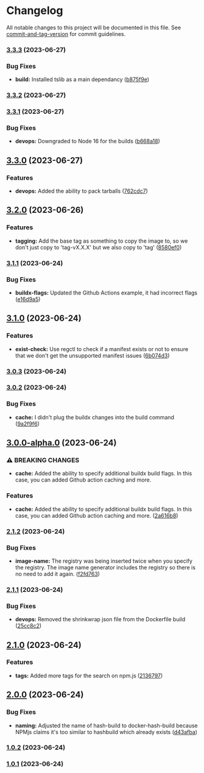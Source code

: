 # Changelog

All notable changes to this project will be documented in this file. See [commit-and-tag-version](https://github.com/absolute-version/commit-and-tag-version) for commit guidelines.

### [3.3.3](https://github.com/entrostat/docker-hash-build/compare/v3.3.2...v3.3.3) (2023-06-27)


### Bug Fixes

* **build:** Installed tslib as a main dependancy ([b875f9e](https://github.com/entrostat/docker-hash-build/commit/b875f9ebd3818f07ca55e7cba1e88c4affb590f7))

### [3.3.2](https://github.com/entrostat/docker-hash-build/compare/v3.3.1...v3.3.2) (2023-06-27)

### [3.3.1](https://github.com/entrostat/docker-hash-build/compare/v3.3.0...v3.3.1) (2023-06-27)


### Bug Fixes

* **devops:** Downgraded to Node 16 for the builds ([b668a18](https://github.com/entrostat/docker-hash-build/commit/b668a18cca8508f7d985305bee1e6b218206d30c))

## [3.3.0](https://github.com/entrostat/docker-hash-build/compare/v3.2.0...v3.3.0) (2023-06-27)


### Features

* **devops:** Added the ability to pack tarballs ([762cdc7](https://github.com/entrostat/docker-hash-build/commit/762cdc7e386664398dd2ec95f37ab00d651421b2))

## [3.2.0](https://github.com/entrostat/docker-hash-build/compare/v3.1.1...v3.2.0) (2023-06-26)


### Features

* **tagging:** Add the base tag as something to copy the image to, so we don't just copy to 'tag-vX.X.X' but we also copy to 'tag' ([8580ef0](https://github.com/entrostat/docker-hash-build/commit/8580ef030ad5c14bcf7ec2fa26895d05a234993f))

### [3.1.1](https://github.com/entrostat/docker-hash-build/compare/v3.1.0...v3.1.1) (2023-06-24)


### Bug Fixes

* **buildx-flags:** Updated the Github Actions example, it had incorrect flags ([e16d9a5](https://github.com/entrostat/docker-hash-build/commit/e16d9a515f63a7dfcd2e134849cb5467859978f4))

## [3.1.0](https://github.com/entrostat/docker-hash-build/compare/v3.0.3...v3.1.0) (2023-06-24)


### Features

* **exist-check:** Use regctl to check if a manifest exists or not to ensure that we don't get the unsupported manifest issues ([6b074d3](https://github.com/entrostat/docker-hash-build/commit/6b074d350c52df699e6f5ff40a66ac6aa92b367e))

### [3.0.3](https://github.com/entrostat/docker-hash-build/compare/v3.0.2...v3.0.3) (2023-06-24)

### [3.0.2](https://github.com/entrostat/docker-hash-build/compare/v3.0.0...v3.0.2) (2023-06-24)


### Bug Fixes

* **cache:** I didn't plug the buildx changes into the build command ([9a2f9f6](https://github.com/entrostat/docker-hash-build/commit/9a2f9f6fa86f69d28607f3157905bfa2a547d243))

## [3.0.0-alpha.0](https://github.com/entrostat/docker-hash-build/compare/v2.1.2...v3.0.0-alpha.0) (2023-06-24)


### ⚠ BREAKING CHANGES

* **cache:** Added the ability to specify additional buildx build flags. In this case, you can added Github action caching and more.

### Features

* **cache:** Added the ability to specify additional buildx build flags. In this case, you can added Github action caching and more. ([2a616b8](https://github.com/entrostat/docker-hash-build/commit/2a616b8393b96d5d7f645d3b8441af2a0e6707a7))

### [2.1.2](https://github.com/entrostat/docker-hash-build/compare/v2.1.1...v2.1.2) (2023-06-24)


### Bug Fixes

* **image-name:** The registry was being inserted twice when you specify the registry. The image name generator includes the registry so there is no need to add it again. ([f2fd763](https://github.com/entrostat/docker-hash-build/commit/f2fd763071aca49b30b74078cfbaa491307530a7))

### [2.1.1](https://github.com/entrostat/docker-hash-build/compare/v2.1.0...v2.1.1) (2023-06-24)


### Bug Fixes

* **devops:** Removed the shrinkwrap json file from the Dockerfile build ([25cc8c2](https://github.com/entrostat/docker-hash-build/commit/25cc8c272ef25b3cfa691051788b9dafbb1fad9b))

## [2.1.0](https://github.com/entrostat/docker-hash-build/compare/v2.0.0...v2.1.0) (2023-06-24)


### Features

* **tags:** Added more tags for the search on npm.js ([2136797](https://github.com/entrostat/docker-hash-build/commit/21367979f2714db9eae3af5a677d59029d86cced))

## [2.0.0](https://github.com/entrostat/docker-hash-build/compare/v1.0.2...v2.0.0) (2023-06-24)


### Bug Fixes

* **naming:** Adjusted the name of hash-build to docker-hash-build because NPMjs claims it's too similar to hashbuild which already exists ([d43afba](https://github.com/entrostat/docker-hash-build/commit/d43afba4c051e1e33feec007e8382c73decb05a7))

### [1.0.2](https://github.com/entrostat/hdocker-hash-build/compare/v1.0.1...v1.0.2) (2023-06-24)

### [1.0.1](https://github.com/entrostat/hdocker-hash-build/compare/v1.0.0...v1.0.1) (2023-06-24)
